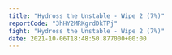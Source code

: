 ```yaml
---
title: "Hydross the Unstable - Wipe 2 (7%)"
reportCode: "3hHY2MRKgrdDkTPj"
fight: "Hydross the Unstable - Wipe 2 (7%)"
date: 2021-10-06T18:48:50.877000+00:00
---
```

